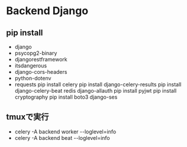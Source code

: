 # Backend Django
## pip install
>
  - django
  - psycopg2-binary
  - djangorestframework
  - itsdangerous
  - django-cors-headers
  - python-dotenv
  - requests
  pip install celery
  pip install django-celery-results
  pip install django-celery-beat
  redis
  django-allauth
  pip install pyjwt
  pip install cryptography 
  pip install boto3 django-ses

  <!-- - cloudinary -->
  <!-- - channels -->
  <!-- - uvicorn -->

## tmuxで実行
  - celery -A backend worker --loglevel=info
  - celery -A backend beat --loglevel=info